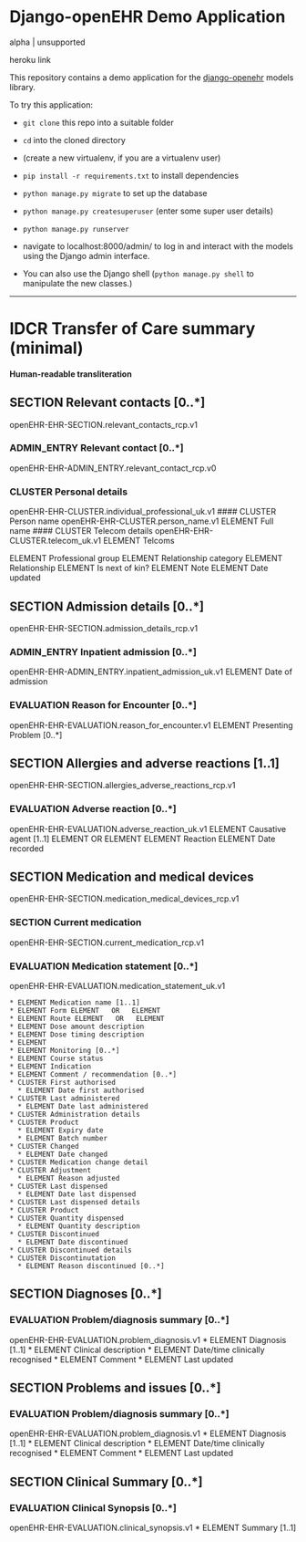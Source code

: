 # Django-openEHR Demo Application
alpha | unsupported

heroku link

This repository contains a demo application for the [django-openehr](https://pypi.python.org/pypi/django_openehr) models library.

To try this application:

* `git clone` this repo into a suitable folder
* `cd` into the cloned directory
* (create a new virtualenv, if you are a virtualenv user)
* `pip install -r requirements.txt` to install dependencies
* `python manage.py migrate` to set up the database
* `python manage.py createsuperuser` (enter some super user details)
* `python manage.py runserver`

* navigate to localhost:8000/admin/ to log in and interact with the models using the Django admin interface.

* You can also use the Django shell (`python manage.py shell` to manipulate the new classes.)

-----

# IDCR Transfer of Care summary (minimal)
#### Human-readable transliteration

## SECTION Relevant contacts [0..*]
openEHR-EHR-SECTION.relevant_contacts_rcp.v1
  ### ADMIN_ENTRY Relevant contact [0..*]
  openEHR-EHR-ADMIN_ENTRY.relevant_contact_rcp.v0

  ### CLUSTER Personal details
  openEHR-EHR-CLUSTER.individual_professional_uk.v1
    #### CLUSTER Person name
    openEHR-EHR-CLUSTER.person_name.v1
      ELEMENT Full name
    #### CLUSTER Telecom details
    openEHR-EHR-CLUSTER.telecom_uk.v1
      ELEMENT Telcoms

  ELEMENT Professional group
  ELEMENT Relationship category
  ELEMENT Relationship
  ELEMENT Is next of kin?
  ELEMENT Note
  ELEMENT Date updated

## SECTION Admission details [0..*]
openEHR-EHR-SECTION.admission_details_rcp.v1
  ### ADMIN_ENTRY Inpatient admission [0..*]
  openEHR-EHR-ADMIN_ENTRY.inpatient_admission_uk.v1
    ELEMENT Date of admission

  ### EVALUATION Reason for Encounter [0..*]
  openEHR-EHR-EVALUATION.reason_for_encounter.v1
    ELEMENT Presenting Problem [0..*]

## SECTION Allergies and adverse reactions [1..1]
openEHR-EHR-SECTION.allergies_adverse_reactions_rcp.v1
  ### EVALUATION Adverse reaction [0..*]
  openEHR-EHR-EVALUATION.adverse_reaction_uk.v1
    ELEMENT Causative agent [1..1] ELEMENT   OR   ELEMENT
    ELEMENT Reaction
    ELEMENT Date recorded

## SECTION Medication and medical devices
openEHR-EHR-SECTION.medication_medical_devices_rcp.v1
  ### SECTION Current medication
  openEHR-EHR-SECTION.current_medication_rcp.v1
  ### EVALUATION Medication statement [0..*]
  openEHR-EHR-EVALUATION.medication_statement_uk.v1

    * ELEMENT Medication name [1..1]
    * ELEMENT Form ELEMENT   OR   ELEMENT
    * ELEMENT Route ELEMENT   OR   ELEMENT
    * ELEMENT Dose amount description
    * ELEMENT Dose timing description
    * ELEMENT
    * ELEMENT Monitoring [0..*]
    * ELEMENT Course status
    * ELEMENT Indication
    * ELEMENT Comment / recommendation [0..*]
    * CLUSTER First authorised
      * ELEMENT Date first authorised
    * CLUSTER Last administered
      * ELEMENT Date last administered
    * CLUSTER Administration details
    * CLUSTER Product
      * ELEMENT Expiry date
      * ELEMENT Batch number
    * CLUSTER Changed
      * ELEMENT Date changed
    * CLUSTER Medication change detail
    * CLUSTER Adjustment
      * ELEMENT Reason adjusted
    * CLUSTER Last dispensed
      * ELEMENT Date last dispensed
    * CLUSTER Last dispensed details
    * CLUSTER Product
    * CLUSTER Quantity dispensed
      * ELEMENT Quantity description
    * CLUSTER Discontinued
      * ELEMENT Date discontinued
    * CLUSTER Discontinued details
    * CLUSTER Discontinutation
      * ELEMENT Reason discontinued [0..*]

## SECTION Diagnoses [0..*]
  ### EVALUATION Problem/diagnosis summary [0..*]
  openEHR-EHR-EVALUATION.problem_diagnosis.v1
    * ELEMENT Diagnosis [1..1]
    * ELEMENT Clinical description
    * ELEMENT Date/time clinically recognised
    * ELEMENT Comment
    * ELEMENT Last updated

## SECTION Problems and issues [0..*]
  ### EVALUATION Problem/diagnosis summary [0..*]
  openEHR-EHR-EVALUATION.problem_diagnosis.v1
    * ELEMENT Diagnosis [1..1]
    * ELEMENT Clinical description
    * ELEMENT Date/time clinically recognised
    * ELEMENT Comment
    * ELEMENT Last updated

## SECTION Clinical Summary [0..*]
  ### EVALUATION Clinical Synopsis [0..*]
  openEHR-EHR-EVALUATION.clinical_synopsis.v1
    * ELEMENT Summary [1..1]
